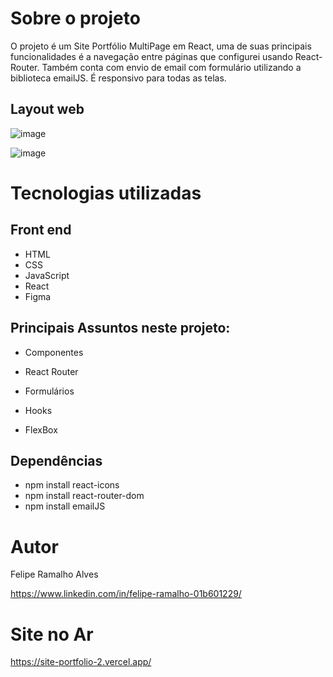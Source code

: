 # Sobre o projeto

O projeto é um Site Portfólio MultiPage em React, uma de suas principais funcionalidades é a navegação entre páginas que configurei usando React-Router. Também conta com envio de email com formulário utilizando a biblioteca emailJS. É responsivo para todas as telas.

## Layout web
![image](https://user-images.githubusercontent.com/108680857/230969893-b410f19b-c0ab-4c53-95c7-b7b7adf1328c.png)

![image](https://user-images.githubusercontent.com/108680857/230969945-0be00ecc-dbab-402d-83f6-eea06490d024.png)


# Tecnologias utilizadas
## Front end
- HTML
- CSS
- JavaScript
- React
- Figma


## Principais Assuntos neste projeto:

- Componentes

- React Router

- Formulários

- Hooks

- FlexBox


## Dependências

- npm install react-icons
- npm install react-router-dom
- npm install emailJS

# Autor

Felipe Ramalho Alves

https://www.linkedin.com/in/felipe-ramalho-01b601229/

# Site no Ar
https://site-portfolio-2.vercel.app/

